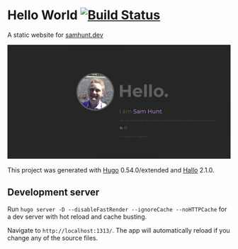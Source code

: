 # Hello World [![Build Status](https://travis-ci.org/sam-hunt/hello-world.svg?branch=master)](https://travis-ci.org/sam-hunt/hello-world)
A static website for [samhunt.dev](https://samhunt.dev)

![screenshot](static/images/readme.png)

This project was generated with [Hugo](https://github.com/angular/angular-cli) 0.54.0/extended and [Hallo](https://github.com/EmielH/hallo-hugo) 2.1.0.

## Development server

Run `hugo server -D --disableFastRender --ignoreCache --noHTTPCache` for a dev server with hot reload and cache busting.  

Navigate to `http://localhost:1313/`. The app will automatically reload if you change any of the source files.
